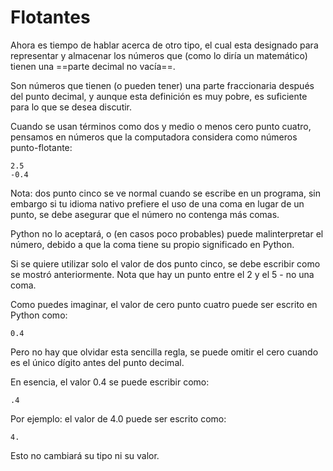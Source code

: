 # Flotantes
Ahora es tiempo de hablar acerca de otro tipo, el cual esta designado para representar y almacenar los números que (como lo diría un matemático) tienen una ==parte decimal no vacía==.

Son números que tienen (o pueden tener) una parte fraccionaria después del punto decimal, y aunque esta definición es muy pobre, es suficiente para lo que se desea discutir.

Cuando se usan términos como dos y medio o menos cero punto cuatro, pensamos en números que la computadora considera como números punto-flotante:

	2.5
	-0.4

Nota: dos punto cinco se ve normal cuando se escribe en un programa, sin embargo si tu idioma nativo prefiere el uso de una coma en lugar de un punto, se debe asegurar que el número no contenga más comas.

Python no lo aceptará, o (en casos poco probables) puede malinterpretar el número, debido a que la coma tiene su propio significado en Python.

Si se quiere utilizar solo el valor de dos punto cinco, se debe escribir como se mostró anteriormente. Nota que hay un punto entre el 2 y el 5 - no una coma.

Como puedes imaginar, el valor de cero punto cuatro puede ser escrito en Python como:

	0.4

Pero no hay que olvidar esta sencilla regla, se puede omitir el cero cuando es el único dígito antes del punto decimal.

En esencia, el valor 0.4 se puede escribir como:

	.4

Por ejemplo: el valor de 4.0 puede ser escrito como:

	4.

Esto no cambiará su tipo ni su valor.